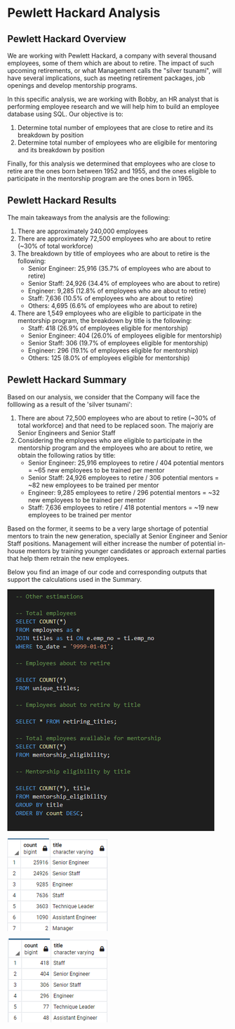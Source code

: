 # Pewlett Hackard Analysis


## Pewlett Hackard Overview
We are working with Pewlett Hackard, a company with several thousand employees, some of them which are about to retire. The impact of such upcoming retirements, or what Management calls the "silver tsunami", will have several implications, such as meeting retirement packages, job openings and develop mentorship programs. 

In this specific analysis, we are working with Bobby, an HR analyst that is performing employee research and we will help him to build an employee database using SQL. Our objective is to:
1. Determine total number of employees that are close to retire and its breakdown by position
2. Determine total number of employees who are eligibile for mentoring and its breakdown by position

Finally, for this analysis we determined that employees who are close to retire are the ones born between 1952 and 1955, and the ones eligible to participate in the mentorship program are the ones born in 1965.


## Pewlett Hackard Results
The main takeaways from the analysis are the following:
1. There are approximately 240,000 employees
2. There are approximately 72,500 employees who are about to retire (~30% of total workforce)
3. The breakdown by title of employees who are about to retire is the following:
   - Senior Engineer: 25,916 (35.7% of employees who are about to retire)
   - Senior Staff: 24,926 (34.4% of employees who are about to retire)
   - Engineer: 9,285 (12.8% of employees who are about to retire)
   - Staff: 7,636 (10.5% of employees who are about to retire)
   - Others: 4,695 (6.6% of employees who are about to retire)
4. There are 1,549 employees who are eligible to participate in the mentorship program, the breakdown by title is the following:
   - Staff: 418 (26.9% of employees eligible for mentorship)
   - Senior Engineer: 404 (26.0% of employees eligible for mentorship)
   - Senior Staff: 306 (19.7% of employees eligible for mentorship)
   - Engineer: 296 (19.1% of employees eligible for mentorship)
   - Others: 125 (8.0% of employees eligible for mentorship)


## Pewlett Hackard Summary
Based on our analysis, we consider that the Company will face the folllowing as a result of the 'silver tsunami':
1. There are about 72,500 employees who are about to retire (~30% of total workforce) and that need to be replaced soon. The majoriy are Senior Engineers and Senior Staff
2. Considering the employees who are eligible to participate in the mentorship program and the employees who are about to retire, we obtain the following ratios by title:
   - Senior Engineer: 25,916 employees to retire / 404 potential mentors = ~65 new employees to be trained per mentor
   - Senior Staff: 24,926 employees to retire / 306 potential mentors = ~82 new employees to be trained per mentor
   - Engineer: 9,285 employees to retire / 296 potential mentors = ~32 new employees to be trained per mentor
   - Staff: 7,636 employees to retire / 418 potential mentors = ~19 new employees to be trained per mentor

Based on the former, it seems to be a very large shortage of potential mentors to train the new generation, specially at Senior Engineer and Senior Staff positions. Management will either increase the number of potential in-house mentors by training younger candidates or approach external parties that help them retrain the new employees. 

Below you find an image of our code and corresponding outputs that support the calculations used in the Summary.

![](Code.PNG)

![](Retiring.PNG)

![](Mentoring.PNG)
